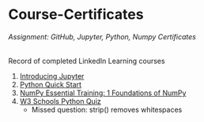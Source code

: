 # Course-Certificates
###### Assignment: GitHub, Jupyter, Python, Numpy Certificates <br>
Record of completed LinkedIn Learning courses <br>

1. [Introducing Jupyter](Certification/Introducing_Jupyter.png)
2. [Python Quick Start](Certification/Python_Quick.png)
3. [NumPy Essential Training: 1 Foundations of NumPy](Certification/Numpy.png)
4. [W3 Schools Python Quiz]()
   - Missed question: strip() removes whitespaces
